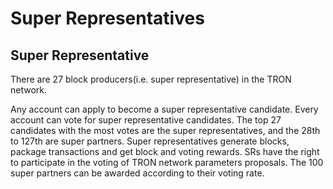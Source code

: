 # Super Representatives

## Super Representative

There are 27 block producers\(i.e. super representative\) in the TRON network.

Any account can apply to become a super representative candidate. Every account can vote for super representative candidates. The top 27 candidates with the most votes are the super representatives, and the 28th to 127th are super partners. Super representatives generate blocks, package transactions and get block and voting rewards. SRs have the right to participate in the voting of TRON network parameters proposals. The 100 super partners can be awarded according to their voting rate.

